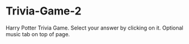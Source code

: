 # Trivia-Game-2

Harry Potter Trivia Game.  Select your answer by clicking on it.  Optional music tab on top of page.
